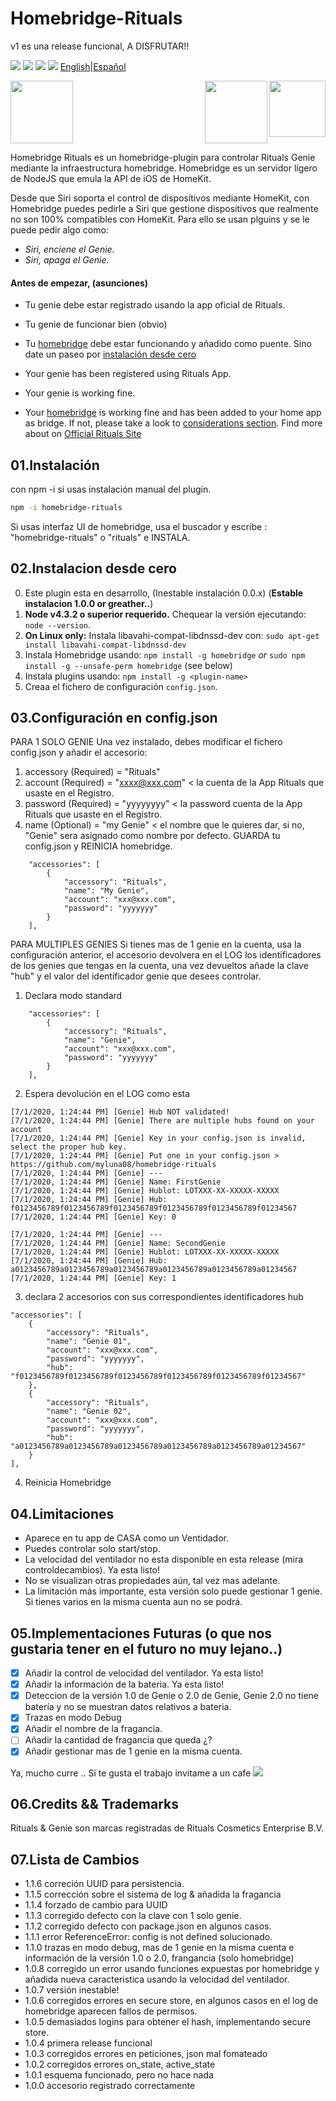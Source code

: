 # Homebridge-Rituals
v1 es una release funcional, A DISFRUTAR!!

<img src="https://img.shields.io/badge/stage-stable-green"> <img src="https://img.shields.io/badge/completo-90%25-yellow"> <img src="https://img.shields.io/badge/license-MIT-green"> <a href="https://www.paypal.com/cgi-bin/webscr?cmd=_donations&business=4YXRZVGSVNAEE&item_name=Just+for+a+coffe&currency_code=EUR&source=url"><img src="https://img.shields.io/static/v1?label=Invitame%20a%20un%20cafe&message=usa%20paypal&color=green"></a> <a align="right" href="https://github.com/myluna08/homebridge-rituals/blob/master/README.md">English</a>|<a align="right" href="https://github.com/myluna08/homebridge-rituals/blob/master/README_ES.md">Español</a>

<img src="https://user-images.githubusercontent.com/19808920/58770949-bd9c7900-857f-11e9-8558-5dfaffddffda.png" height="100"> <img src="https://encrypted-tbn0.gstatic.com/images?q=tbn:ANd9GcRoyOlRgCEZSyCrf2Ika_luW6N9ridvyC1Genb49xCQyLbc5eMG&s" height="90" align="right"> <img src="https://www.rituals.com/dw/image/v2/BBKL_PRD/on/demandware.static/-/Sites-rituals-products/default/dw7656c020/images/zoom/1106834_WirelessperfumeDiffuserPROAPrimary.png?sw=500&sh=500&sm=fit&q=100" height="100" align="right">

Homebridge Rituals es un homebridge-plugin para controlar Rituals Genie mediante la infraestructura homebridge.
Homebridge es un servidor ligero de NodeJS que emula la API de iOS de HomeKit.

Desde que Siri soporta el control de dispositivos mediante HomeKit, con Homebridge puedes pedirle a Siri que gestione dispositivos que realmente no son 100% compatibles con HomeKit. Para ello se usan plguins y se le puede pedir algo como:

 * _Siri, enciene el Genie._
 * _Siri, apaga el Genie._


#### Antes de empezar, (asunciones)
* Tu genie debe estar registrado usando la app oficial de Rituals.
* Tu genie de funcionar bien (obvio)
* Tu <a href="https://github.com/nfarina/homebridge">homebridge</a> debe estar funcionando y añadido como puente. Sino date un paseo por <a href="#considerations">instalación desde cero</a>

* Your genie has been registered using Rituals App.
* Your genie is working fine.
* Your <a href="https://github.com/nfarina/homebridge">homebridge</a> is working fine and has been added to your home app as bridge. If not, please take a look to <a href="#considerations">considerations section</a>.
Find more about on <a href="https://www.rituals.com/es-es/faqs.html?catid=faq-perfume-genie&qid=fag-what-is-the-perfume-genie-and-what-can-it-do">Official Rituals Site</a>

## 01.Instalación
con npm -i si usas instalación manual del plugin.
```sh
npm -i homebridge-rituals
```
Si usas interfaz UI de homebridge, usa el buscador y escribe : "homebridge-rituals" o "rituals" e INSTALA.

## <a name="considerations"></a>02.Instalacion desde cero
0. Este plugin esta en desarrollo, (Inestable instalación 0.0.x) (**Estable instalacion 1.0.0 or greather..**)
1. **Node v4.3.2 o superior requerido.** Chequear la versión ejecutando: `node --version`.
2. **On Linux only:** Instala libavahi-compat-libdnssd-dev con: `sudo apt-get install libavahi-compat-libdnssd-dev`
3. Instala Homebridge usando: `npm install -g homebridge` _or_ `sudo npm install -g --unsafe-perm homebridge` (see below)
4. Instala plugins usando: `npm install -g <plugin-name>`
5. Creaa el fichero de configuración `config.json`.

## 03.Configuración en config.json

PARA 1 SOLO GENIE
Una vez instalado, debes modificar el fichero config.json y añadir el accesorio:
1. accessory (Required) = "Rituals"
2. account (Required) = "xxxx@xxx.com" < la cuenta de la App Rituals que usaste en el Registro.
3. password (Required) = "yyyyyyyy" < la password cuenta de la App Rituals que usaste en el Registro.
4. name (Optional) = "my Genie" < el nombre que le quieres dar, si no, "Genie" sera asignado como nombre por defecto.
GUARDA tu config.json y REINICIA homebridge.
```
    "accessories": [
        {
            "accessory": "Rituals",
            "name": "My Genie",
            "account": "xxx@xxx.com",
            "password": "yyyyyyy"
        }
    ],
```

PARA MULTIPLES GENIES
Si tienes mas de 1 genie en la cuenta, usa la configuración anterior, el accesorio devolvera en el LOG los identificadores de los genies que tengas en la cuenta, una vez devueltos añade la clave "hub" y el valor del identificador genie que desees controlar.

1. Declara modo standard
```
    "accessories": [
        {
            "accessory": "Rituals",
            "name": "Genie",
            "account": "xxx@xxx.com",
            "password": "yyyyyyy"
        }
    ],
```
2. Espera devolución en el LOG como esta
```
[7/1/2020, 1:24:44 PM] [Genie] Hub NOT validated!
[7/1/2020, 1:24:44 PM] [Genie] There are multiple hubs found on your account
[7/1/2020, 1:24:44 PM] [Genie] Key in your config.json is invalid, select the proper hub key.
[7/1/2020, 1:24:44 PM] [Genie] Put one in your config.json > https://github.com/myluna08/homebridge-rituals
[7/1/2020, 1:24:44 PM] [Genie] ---
[7/1/2020, 1:24:44 PM] [Genie] Name: FirstGenie
[7/1/2020, 1:24:44 PM] [Genie] Hublot: LOTXXX-XX-XXXXX-XXXXX
[7/1/2020, 1:24:44 PM] [Genie] Hub: f0123456789f0123456789f0123456789f0123456789f0123456789f01234567
[7/1/2020, 1:24:44 PM] [Genie] Key: 0

[7/1/2020, 1:24:44 PM] [Genie] ---
[7/1/2020, 1:24:44 PM] [Genie] Name: SecondGenie
[7/1/2020, 1:24:44 PM] [Genie] Hublot: LOTXXX-XX-XXXXX-XXXXX
[7/1/2020, 1:24:44 PM] [Genie] Hub: a0123456789a0123456789a0123456789a0123456789a0123456789a01234567
[7/1/2020, 1:24:44 PM] [Genie] Key: 1
```
3. declara 2 accesorios con sus correspondientes identificadores hub
```
"accessories": [
    {
        "accessory": "Rituals",
        "name": "Genie 01",
        "account": "xxx@xxx.com",
        "password": "yyyyyyy",
        "hub": "f0123456789f0123456789f0123456789f0123456789f0123456789f01234567"
    },
    {
        "accessory": "Rituals",
        "name": "Genie 02",
        "account": "xxx@xxx.com",
        "password": "yyyyyyy",
        "hub": "a0123456789a0123456789a0123456789a0123456789a0123456789a01234567"
    }
],
```
4. Reinicia Homebridge

## 04.Limitaciones
* Aparece en tu app de CASA como un Ventidador.
* Puedes controlar solo start/stop.
* La velocidad del ventilador no esta disponible en esta release (mira controldecambios). Ya esta listo!
* No se visualizan otras propiedades aún, tal vez mas adelante.
* La limitación más importante, esta versión solo puede gestionar 1 genie. Si tienes varios en la misma cuenta aun no se podrá.

## 05.Implementaciones Futuras (o que nos gustaria tener en el futuro no muy lejano..)
- [x] Añadir la control de velocidad del ventilador. Ya esta listo!
- [x] Añadir la información de la bateria. Ya esta listo!
- [x] Deteccion de la versión 1.0 de Genie o 2.0 de Genie, Genie 2.0 no tiene batería y no se muestran datos relativos a bateria.
- [x] Trazas en modo Debug
- [x] Añadir el nombre de la fragancia.
- [ ] Añadir la cantidad de fragancia que queda ¿?
- [x] Añadir gestionar mas de 1 genie en la misma cuenta.

Ya, mucho curre .. Si te gusta el trabajo invitame a un cafe <a href="https://www.paypal.com/cgi-bin/webscr?cmd=_donations&business=4YXRZVGSVNAEE&item_name=Just+for+a+coffe&currency_code=EUR&source=url"><img src="https://img.shields.io/static/v1?label=Invitame%20a%20un%20cafe&message=usa%20paypal&color=green"></a>

## 06.Credits && Trademarks
Rituals & Genie son marcas registradas de Rituals Cosmetics Enterprise B.V.

## 07.Lista de Cambios
* 1.1.6 correción UUID para persistencia.
* 1.1.5 corrección sobre el sistema de log & añadida la fragancia
* 1.1.4 forzado de cambio para UUID
* 1.1.3 corregido defecto con la clave con 1 solo genie.
* 1.1.2 corregido defecto con package.json en algunos casos.
* 1.1.1 error ReferenceError: config is not defined solucionado.
* 1.1.0 trazas en modo debug, mas de 1 genie en la misma cuenta e información de la versión 1.0 o 2.0, frangancia (solo homebridge)
* 1.0.8 corregido un error usando funciones expuestas por homebridge y añadida nueva caracteristica usando la velocidad del ventilador.
* 1.0.7 versión inestable!
* 1.0.6 corregidos errores en secure store, en algunos casos en el log de homebridge aparecen fallos de permisos.
* 1.0.5 demasiados logins para obtener el hash, implementando secure store.
* 1.0.4 primera release funcional
* 1.0.3 corregidos errores en peticiones, json mal fomateado
* 1.0.2 corregidos errores on_state, active_state
* 1.0.1 esquema funcionado, pero no hace nada
* 1.0.0 accesorio registrado correctamente
